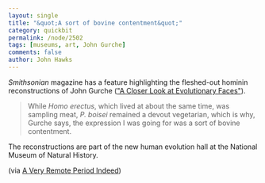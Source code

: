 ```yaml
---
layout: single 
title: "&quot;A sort of bovine contentment&quot;" 
category: quickbit
permalink: /node/2502
tags: [museums, art, John Gurche] 
comments: false 
author: John Hawks 
---
```


<i>Smithsonian</i> magazine has a feature highlighting the fleshed-out hominin reconstructions of John Gurche (<a href="http://www.smithsonianmag.com/science-nature/A-Closer-Look-at-Evolutionary-Faces.html">"A Closer Look at Evolutionary Faces"</a>). 

<blockquote>While <i>Homo erectus</i>, which lived at about the same time, was sampling meat, <i>P. boisei</i> remained a devout vegetarian, which is why, Gurche says, the expression I was going for was a sort of bovine contentment.</blockquote>

The reconstructions are part of the new human evolution hall at the National Museum of Natural History. 

(via <a href="http://averyremoteperiodindeed.blogspot.com/2010/03/faces-of-human-evolution.html">A Very Remote Period Indeed</a>)

